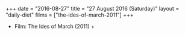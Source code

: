 +++
date = "2016-08-27"
title = "27 August 2016 (Saturday)"
layout = "daily-diet"
films = ["the-ides-of-march-2011"]
+++


* Film: The Ides of March (2011) +